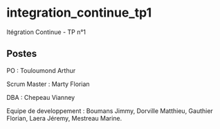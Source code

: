 # integration_continue_tp1
Itégration Continue - TP n°1

## Postes
PO : Touloumond Arthur

Scrum Master : Marty Florian

DBA : Chepeau Vianney

Equipe de developpement : Boumans Jimmy, Dorville Matthieu, Gauthier Florian,  Laera Jéremy, Mestreau Marine.


